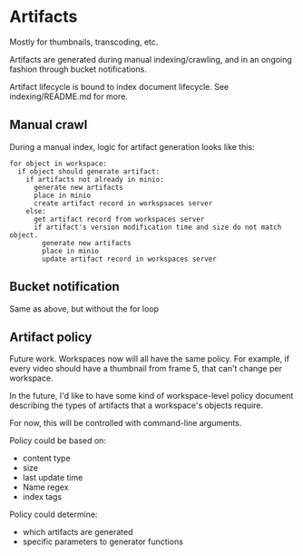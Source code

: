 # Artifacts

Mostly for thumbnails, transcoding, etc.

Artifacts are generated during manual indexing/crawling, and in an ongoing fashion through bucket notifications.

Artifact lifecycle is bound to index document lifecycle.  See indexing/README.md for more.

## Manual crawl

During a manual index, logic for artifact generation looks like this:

``` text
for object in workspace:
  if object should generate artifact:
    if artifacts not already in minio:
      generate new artifacts
      place in minio
      create artifact record in workspsaces server
    else:
      get artifact record from workspaces server
      if artifact's version modification time and size do not match object.
        generate new artifacts
        place in minio
        update artifact record in workspaces server
```

## Bucket notification

Same as above, but without the for loop

## Artifact policy

Future work.  Workspaces now will all have the same policy.  For example, if every video should have a thumbnail from frame 5, that can't change per workspace.

In the future, I'd like to have some kind of workspace-level policy document describing the types of artifacts that a workspace's objects require.

For now, this will be controlled with command-line arguments.

Policy could be based on:

* content type
* size
* last update time
* Name regex
* index tags

Policy could determine:

* which artifacts are generated
* specific parameters to generator functions
